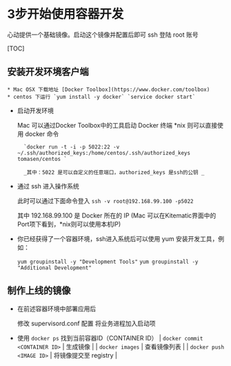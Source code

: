 # 3步开始使用容器开发

心动提供一个基础镜像。启动这个镜像并配置后即可 ssh 登陆 root 账号

[TOC]

## 安装开发环境客户端

	* Mac OSX 下载地址 [Docker Toolbox](https://www.docker.com/toolbox)
	* centos 下运行 `yum install -y docker` `service docker start`

* 启动开发环境

	Mac 可以通过Docker Toolbox中的工具启动 Docker 终端
	\*nix 则可以直接使用 docker 命令 
	
		`docker run -t -i -p 5022:22 -v ~/.ssh/authorized_keys:/home/centos/.ssh/authorized_keys tomasen/centos `
		
		_其中：5022 是可以自定义的任意端口，authorized_keys 是ssh的公钥 _
				 

* 通过 ssh 进入操作系统
	
	此时可以通过下面命令登入
		`ssh -v root@192.168.99.100 -p5022` 
	
	其中 192.168.99.100 是 Docker 所在的 IP (Mac 可以在Kitematic界面中的Port项下看到，\*nix则可以使用本机IP)
	
* 你已经获得了一个容器环境，ssh进入系统后可以使用 yum 安装开发工具，例如：

	`yum groupinstall -y "Development Tools"`
	`yum groupinstall -y "Additional Development"`
	

## 制作上线的镜像

* 在前述容器环境中部署应用后

	修改 supervisord.conf 配置 将业务进程加入启动项

* 使用 `docker ps` 找到当前容器ID（CONTAINER ID）
	| `docker commit <CONTAINER ID>`  | 生成镜像 |
	| `docker images` | 查看镜像列表 |
	| `docker push <IMAGE ID>` | 将镜像提交至 registry |

